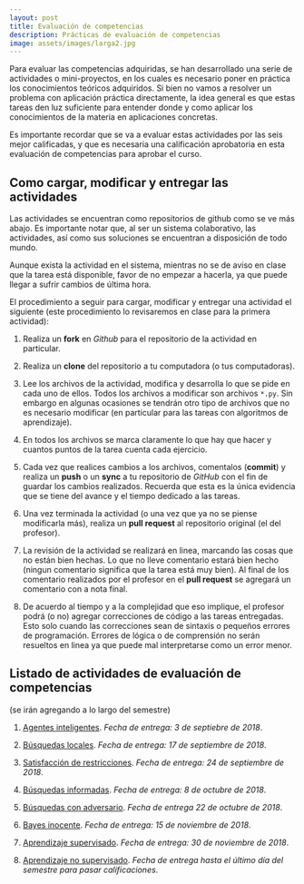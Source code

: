 ```yaml
---
layout: post
title: Evaluación de competencias
description: Prácticas de evaluación de competencias
image: assets/images/larga2.jpg
---
```


Para evaluar las competencias adquiridas, se han desarrollado una serie de
actividades o mini-proyectos, en los cuales es necesario poner en práctica los
conocimientos teóricos adquiridos. Si bien no vamos a resolver un problema con
aplicación práctica directamente, la idea general es que estas tareas den luz
suficiente para entender donde y como aplicar los conocimientos de la materia en
aplicaciones concretas.

Es importante recordar que se va a evaluar estas actividades por las seis mejor
calificadas, y que es necesaria una calificación aprobatoria en esta evaluación
de competencias para aprobar el curso.

## Como cargar, modificar y entregar las actividades

Las actividades se encuentran como repositorios de github como se ve más abajo. Es
importante notar que, al ser un sistema colaborativo, las actividades, así como sus
soluciones se encuentran a disposición de todo mundo.

Aunque exista la actividad en el sistema, mientras no se de aviso en
clase que la tarea está disponible, favor de no empezar a hacerla, ya que puede
llegar a sufrir cambios de última hora.

El procedimiento a seguir para cargar, modificar y entregar una actividad
el siguiente (este procedimiento lo revisaremos en clase para la
primera actividad):

1. Realiza un **fork** en *Github* para el repositorio de la actividad en
   particular.

2. Realiza un **clone** del repositorio a tu computadora (o tus
   computadoras).

3. Lee los archivos de la actividad, modifica y desarrolla lo que se pide en
   cada uno de ellos.  Todos los archivos a modificar son archivos
   `*.py`. Sin embargo en algunas ocasiones se tendrán otro tipo de
   archivos que no es necesario modificar (en particular para las
   tareas con algoritmos de aprendizaje).

4. En todos los archivos se marca claramente lo que hay que hacer y
   cuantos puntos de la tarea cuenta cada ejercicio.

5. Cada vez que realices cambios a los archivos, comentalos
   (**commit**) y realiza un **push** o un **sync** a tu repositorio
   de *GitHub* con el fin de guardar los cambios realizados. Recuerda
   que esta es la única evidencia que se tiene del avance y el tiempo
   dedicado a las tareas.

6. Una vez terminada la actividad (o una vez que ya no se piense
   modificarla más), realiza un **pull request** al repositorio
   original (el del profesor).

7. La revisión de la actividad se realizará en linea, marcando las cosas
   que no están bien hechas. Lo que no lleve comentario estará bien
   hecho (ningun comentario significa que la tarea está muy bien). Al
   final de los comentario realizados por el profesor en el **pull
   request** se agregará un comentario con a nota final.

8. De acuerdo al tiempo y a la complejidad que eso implique, el
   profesor podrá (o no) agregar correcciones de código a las tareas
   entregadas. Esto solo cuando las correcciones sean de sintaxis o
   pequeños errores de programación. Errores de lógica o de
   comprensión no serán resueltos en linea ya que puede mal
   interpretarse como un error menor.

## Listado de actividades de evaluación de competencias 
(se irán agregando a lo largo del semestre)

1. [Agentes inteligentes](https://github.com/IA-UNISON/1-Agentes-Inteligentes).
   *Fecha de entrega: 3 de septiebre de 2018*.

2. [Búsquedas locales](https://github.com/IA-UNISON/2-Temple-Simulado). *Fecha
   de entrega: 17 de septiembre de 2018*.

3. [Satisfacción de
   restricciones](https://github.com/IA-UNISON/3-SatisfaccionRestricciones).
   *Fecha de entrega: 24 de septiembre de 2018*.

4. [Búsquedas informadas](https://github.com/IA-UNISON/5-Busquedas-Informadas).
   *Fecha de entrega: 8 de octubre de 2018*.

5. [Búsquedas con
   adversario](https://github.com/IA-UNISON/6-Busqueda-Adversario). *Fecha de
   entrega 22 de octubre de 2018*.

6. [Bayes inocente](https://github.com/IA-UNISON/6-Naive-Bayes).  *Fecha de entrega: 15 de noviembre de 2018*.

7. [Aprendizaje supervisado](https://github.com/IA-UNISON/7-Aprendizaje-Supervisado).  *Fecha de entrega: 30 de noviembre de 2018*.

8. [Aprendizaje no supervisado](https://github.com/IA-UNISON/8-Aprendizaje-no-Supervisado).  *Fecha de entrega hasta el último día del semestre para pasar calificaciones*.

